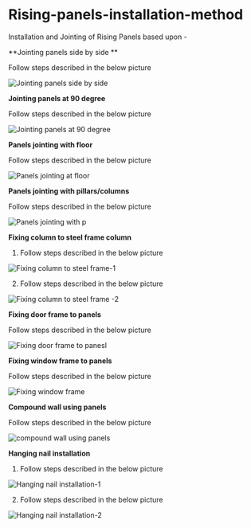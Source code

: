 # Rising-panels-installation-method
Installation and Jointing of Rising Panels based upon - 

**Jointing panels side by side **

Follow steps described in the below picture

![Jointing panels side by side](https://github.com/user-attachments/assets/402622ed-0a38-41b5-b639-0575fad39323)

**Jointing panels at 90 degree**

Follow steps described in the below picture

![Jointing panels at 90 degree](https://github.com/user-attachments/assets/beafc14a-c512-400f-8a73-105e7e812a52)

**Panels jointing with floor**

Follow steps described in the below picture

![Panels jointing at floor](https://github.com/user-attachments/assets/50e77ac1-f712-4062-ad27-708cd1f91d58)

**Panels jointing with pillars/columns**

Follow steps described in the below picture

![Panels jointing with p ](https://github.com/user-attachments/assets/4896d029-93dd-4485-a7e0-34fefdeaea25)

**Fixing column to steel frame column**

1) Follow steps described in the below picture

![Fixing column to steel frame-1](https://github.com/user-attachments/assets/62c7ff6a-3726-4441-a4ce-b5578050fa30)

2) Follow steps described in the below picture

![Fixing column to steel frame -2](https://github.com/user-attachments/assets/467e5484-004c-4420-b08f-87eb32a2486c)

**Fixing door frame to panels**

Follow steps described in the below picture

![Fixing door frame to panesl](https://github.com/user-attachments/assets/e904f8be-0a65-423c-8185-bf87ce0dc760)

**Fixing window frame to panels**

Follow steps described in the below picture

![Fixing window frame](https://github.com/user-attachments/assets/67603f89-8318-4d3a-8385-b835748b9f11)

**Compound wall using panels**

Follow steps described in the below picture

![compound wall using panels](https://github.com/user-attachments/assets/f1ceccca-6dfe-4355-8b1e-6f398c8734c6)

**Hanging nail installation**

1) Follow steps described in the below picture

![Hanging nail installation-1](https://github.com/user-attachments/assets/cdba3a6b-bb79-41a1-8f37-6843adfdff86)

2) Follow steps described in the below picture

![Hanging nail installation-2](https://github.com/user-attachments/assets/18d3acbb-479d-4771-b7ca-50d829fc4807)
